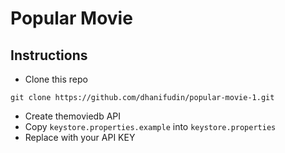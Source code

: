# Popular Movie

## Instructions
- Clone this repo

```
git clone https://github.com/dhanifudin/popular-movie-1.git
```

- Create themoviedb API
- Copy `keystore.properties.example` into `keystore.properties`
- Replace with your API KEY
